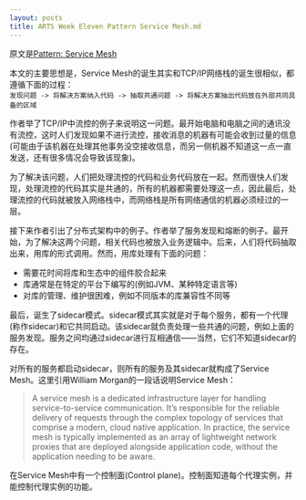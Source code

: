 ```yaml
---
layout: posts
title: ARTS Week Eleven Pattern Service Mesh.md
---
```

原文是[Pattern: Service Mesh](https://philcalcado.com/2017/08/03/pattern_service_mesh.html)  

本文的主要思想是，Service Mesh的诞生其实和TCP/IP网络栈的诞生很相似，都遵循下面的过程：  
`发现问题 -> 将解决方案纳入代码 -> 抽取共通问题 -> 将解决方案抽出代码放在外部共同具备的区域`  

作者举了TCP/IP中流控的例子来说明这一问题。最开始电脑和电脑之间的通讯没有流控，这时人们发现如果不进行流控，接收消息的机器有可能会收到过量的信息(可能由于该机器在处理其他事务没空接收信息，而另一侧机器不知道这一点一直发送，还有很多情况会导致该现象)。  

为了解决该问题，人们把处理流控的代码和业务代码放在一起。然而很快人们发现，处理流控的代码其实是共通的，所有的机器都需要处理这一点，因此最后，处理流控的代码就被放入网络栈中，而网络栈是所有网络通信的机器必须经过的一层。  

接下来作者引出了分布式架构中的例子。作者举了服务发现和熔断的例子。最开始，为了解决这两个问题，相关代码也被放入业务逻辑中。后来，人们将代码抽取出来，用库的形式调用。然而，用库处理有下面的问题：  
* 需要花时间将库和生态中的组件胶合起来  
* 库通常是在特定的平台下编写的(例如JVM、某种特定语言等)  
* 对库的管理、维护很困难，例如不同版本的库兼容性不同等  

最后，诞生了sidecar模式。sidecar模式其实就是对于每个服务，都有一个代理(称作sidecar)和它共同启动。该sidecar就负责处理一些共通的问题，例如上面的服务发现。服务之间均通过sidecar进行互相通信——当然，它们不知道sidecar的存在。  

对所有的服务都启动sidecar，则所有的服务及其sidecar就构成了Service Mesh。这里引用William Morgan的一段话说明Service Mesh：  

> A service mesh is a dedicated infrastructure layer for handling service-to-service communication. It’s responsible for the reliable delivery of requests through the complex topology of services that comprise a modern, cloud native application. In practice, the service mesh is typically implemented as an array of lightweight network proxies that are deployed alongside application code, without the application needing to be aware.  

在Service Mesh中有一个控制面(Control plane)。控制面知道每个代理实例，并能控制代理实例的功能。